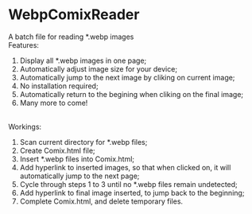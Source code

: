 # WebpComixReader
A batch file for reading *.webp images <br/>
Features:
<ol>
  <li>Display all *.webp images in one page;</li>
  <li>Automatically adjust image size for your device;</li>
  <li>Automatically jump to the next image by cliking on current image;</li>
  <li>No installation required;</li>
  <li>Automatically return to the begining when cliking on the final image;</li>
  <li>Many more to come!</li>
</ol>
<br/>
Workings:
<ol>
  <li>Scan current directory for *.webp files;</li>
  <li>Create Comix.html file;</li>
  <li>Insert *.webp files into Comix.html;</li>
  <li>Add hyperlink to inserted images, so that when clicked on, it will automatically jump to the next page;</li>
  <li>Cycle through steps 1 to 3 until no *.webp files remain undetected;</li>
  <li>Add hyperlink to final image inserted, to jump back to the beginning;</li>
  <li>Complete Comix.html, and delete temporary files.</li>
</ol>

